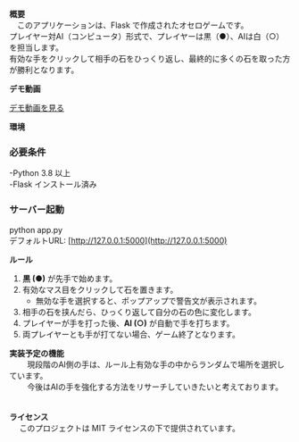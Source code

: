 **概要** <br>　このアプリケーションは、Flask で作成されたオセロゲームです。 <br>
プレイヤー対AI（コンピュータ）形式で、プレイヤーは黒（●）、AIは白（○）を担当します。 <br>
有効な手をクリックして相手の石をひっくり返し、最終的に多くの石を取った方が勝利となります。 <br>

**デモ動画** <br>

[デモ動画を見る](https://github.com/user-attachments/assets/ba29f7ca-22ac-4b76-a6f3-a0de95aa2b3f)

**環境** <br>
### 必要条件 <br>
-Python 3.8 以上 <br>
-Flask インストール済み <br>

### サーバー起動 <br>
python app.py <br>
デフォルトURL: [http://127.0.0.1:5000](http://127.0.0.1:5000)

**ルール** 　
1. **黒 (●)** が先手で始めます。
2. 有効なマス目をクリックして石を置きます。
    - 無効な手を選択すると、ポップアップで警告文が表示されます。
3. 相手の石を挟んだら、ひっくり返して自分の石の色に変化します。
4. プレイヤーが手を打った後、**AI (○)** が自動で手を打ちます。
5. 両プレイヤーとも手が打てない場合、ゲーム終了となります。　

**実装予定の機能** <br>　　
現段階のAI側の手は、ルール上有効な手の中からランダムで場所を選択しています。 <br>　　
今後はAIの手を強化する方法をリサーチしていきたいと考えております。 <br>　　

**ライセンス**<br>　
このプロジェクトは MIT ライセンスの下で提供されています。

